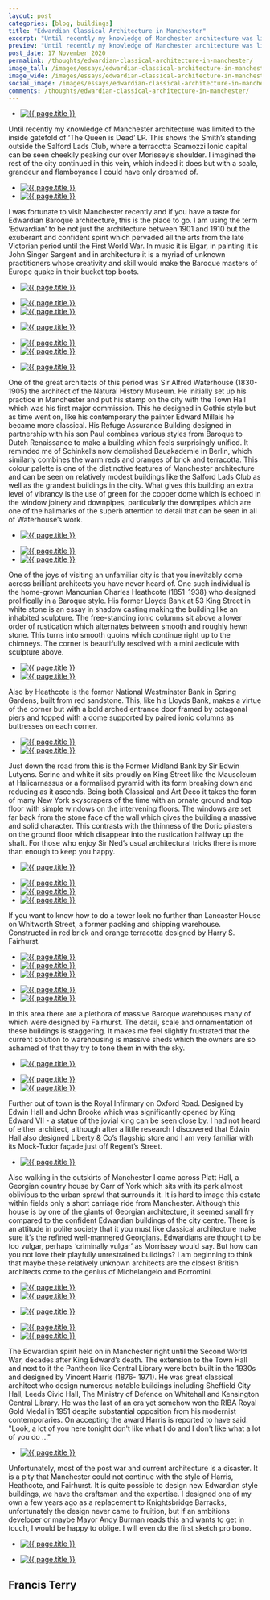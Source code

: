 ```yaml
---
layout: post
categories: [blog, buildings]
title: "Edwardian Classical Architecture in Manchester"
excerpt: "Until recently my knowledge of Manchester architecture was limited to the inside gatefold of ‘The Queen is Dead’ LP. This shows the Smith’s standing outside the Salford Lads Club, where a terracotta Scamozzi Ionic capital can be seen cheekily peaking our over Morissey’s shoulder. I imagined the rest of the city continued in this vein, which indeed it does but with a scale, grandeur and flamboyance I could have only dreamed of."
preview: "Until recently my knowledge of Manchester architecture was limited to the inside gatefold of ‘The Queen is Dead’ LP. This shows the Smith’s standing outside the Salford Lads Club, where a terracotta Scamozzi Ionic capital can be seen cheekily peaking our over Morissey’s shoulder. I imagined the rest of the city continued in this vein, which indeed it does but with a scale, grandeur and flamboyance I could have only dreamed of."
post_date: 17 November 2020
permalink: /thoughts/edwardian-classical-architecture-in-manchester/
image_tall: /images/essays/edwardian-classical-architecture-in-manchester/tall.jpg
image_wide: /images/essays/edwardian-classical-architecture-in-manchester/wide.jpg
social_image: /images/essays/edwardian-classical-architecture-in-manchester/social.jpg
comments: /thoughts/edwardian-classical-architecture-in-manchester/
---
```


<ul class="list">
	<li class="full">
		<a class="fancybox" rel="group" href="/images/essays/edwardian-classical-architecture-in-manchester/01.jpg">
			<img class="lazy" src="/images/essays/edwardian-classical-architecture-in-manchester/thumbs/01.jpg" alt="{{ page.title }}" />
		</a>
	</li>
</ul>

Until recently my knowledge of Manchester architecture was limited to the inside gatefold of ‘The Queen is Dead’ LP. This shows the Smith’s standing outside the Salford Lads Club, where a terracotta Scamozzi Ionic capital can be seen cheekily peaking our over Morissey’s shoulder. I imagined the rest of the city continued in this vein, which indeed it does but with a scale, grandeur and flamboyance I could have only dreamed of.

<ul class="list">
	<li class="half">
		<a class="fancybox" rel="group" href="/images/essays/edwardian-classical-architecture-in-manchester/02.jpg">
			<img class="lazy" src="/images/essays/edwardian-classical-architecture-in-manchester/thumbs/02.jpg" alt="{{ page.title }}" />
		</a>
	</li>
	<li class="half">
		<a class="fancybox" rel="group" href="/images/essays/edwardian-classical-architecture-in-manchester/03.jpg">
			<img class="lazy" src="/images/essays/edwardian-classical-architecture-in-manchester/thumbs/03.jpg" alt="{{ page.title }}" />
		</a>
	</li>
</ul>

I was fortunate to visit Manchester recently and if you have a taste for Edwardian Baroque architecture, this is the place to go. I am using the term ‘Edwardian’ to be not just the architecture between 1901 and 1910 but the exuberant and confident spirit which pervaded all the arts from the late Victorian period until the First World War. In music it is Elgar, in painting it is John Singer Sargent and in architecture it is a myriad of unknown practitioners whose creativity and skill would make the Baroque masters of Europe quake in their bucket top boots. 

<ul class="list">
	<li class="full">
		<a class="fancybox" rel="group" href="/images/essays/edwardian-classical-architecture-in-manchester/04.jpg">
			<img class="lazy" src="/images/essays/edwardian-classical-architecture-in-manchester/thumbs/04.jpg" alt="{{ page.title }}" />
		</a>
	</li>
</ul>
<ul class="list">
	<li class="half">
		<a class="fancybox" rel="group" href="/images/essays/edwardian-classical-architecture-in-manchester/05.jpg">
			<img class="lazy" src="/images/essays/edwardian-classical-architecture-in-manchester/thumbs/05.jpg" alt="{{ page.title }}" />
		</a>
	</li>
	<li class="half">
		<a class="fancybox" rel="group" href="/images/essays/edwardian-classical-architecture-in-manchester/06.jpg">
			<img class="lazy" src="/images/essays/edwardian-classical-architecture-in-manchester/thumbs/06.jpg" alt="{{ page.title }}" />
		</a>
	</li>
</ul>
<ul class="list">
	<li class="full">
		<a class="fancybox" rel="group" href="/images/essays/edwardian-classical-architecture-in-manchester/07.jpg">
			<img class="lazy" src="/images/essays/edwardian-classical-architecture-in-manchester/thumbs/07.jpg" alt="{{ page.title }}" />
		</a>
	</li>
</ul>
<ul class="list">
	<li class="half">
		<a class="fancybox" rel="group" href="/images/essays/edwardian-classical-architecture-in-manchester/08.jpg">
			<img class="lazy" src="/images/essays/edwardian-classical-architecture-in-manchester/thumbs/08.jpg" alt="{{ page.title }}" />
		</a>
	</li>
	<li class="half">
		<a class="fancybox" rel="group" href="/images/essays/edwardian-classical-architecture-in-manchester/09.jpg">
			<img class="lazy" src="/images/essays/edwardian-classical-architecture-in-manchester/thumbs/09.jpg" alt="{{ page.title }}" />
		</a>
	</li>
</ul>
<ul class="list">
	<li class="full">
		<a class="fancybox" rel="group" href="/images/essays/edwardian-classical-architecture-in-manchester/10.jpg">
			<img class="lazy" src="/images/essays/edwardian-classical-architecture-in-manchester/thumbs/10.jpg" alt="{{ page.title }}" />
		</a>
	</li>
</ul>

One of the great architects of this period was Sir Alfred Waterhouse (1830- 1905) the architect of the Natural History Museum. He initially set up his practice in Manchester and put his stamp on the city with the Town Hall which was his first major commission. This he designed in Gothic style but as time went on, like his contemporary the painter Edward Millais he became more classical. His Refuge Assurance Building designed in partnership with his son Paul combines various styles from Baroque to Dutch Renaissance to make a building which feels surprisingly unified. It reminded me of Schinkel’s now demolished Bauakademie in Berlin, which similarly combines the warm reds and oranges of brick and terracotta. This colour palette is one of the distinctive features of Manchester architecture and can be seen on relatively modest buildings like the Salford Lads Club as well as the grandest buildings in the city. What gives this building an extra level of vibrancy is the use of green for the copper dome which is echoed in the window joinery and downpipes, particularly the downpipes which are one of the hallmarks of the superb attention to detail that can be seen in all of Waterhouse’s work.

<ul class="list">
	<li class="full">
		<a class="fancybox" rel="group" href="/images/essays/edwardian-classical-architecture-in-manchester/11.jpg">
			<img class="lazy" src="/images/essays/edwardian-classical-architecture-in-manchester/thumbs/11.jpg" alt="{{ page.title }}" />
		</a>
	</li>
</ul>
<ul class="list">
	<li class="half">
		<a class="fancybox" rel="group" href="/images/essays/edwardian-classical-architecture-in-manchester/12.jpg">
			<img class="lazy" src="/images/essays/edwardian-classical-architecture-in-manchester/thumbs/12.jpg" alt="{{ page.title }}" />
		</a>
	</li>
	<li class="half">
		<a class="fancybox" rel="group" href="/images/essays/edwardian-classical-architecture-in-manchester/13.jpg">
			<img class="lazy" src="/images/essays/edwardian-classical-architecture-in-manchester/thumbs/13.jpg" alt="{{ page.title }}" />
		</a>
	</li>
</ul>

One of the joys of visiting an unfamiliar city is that you inevitably come across brilliant architects you have never heard of. One such individual is the home-grown Mancunian Charles Heathcote (1851-1938) who designed prolifically in a Baroque style. His former Lloyds Bank at 53 King Street in white stone is an essay in shadow casting making the building like an inhabited sculpture. The free-standing ionic columns sit above a lower order of rustication which alternates between smooth and roughly hewn stone. This turns into smooth quoins which continue right up to the chimneys. The corner is beautifully resolved with a mini aedicule with sculpture above. 


<ul class="list">
	<li class="half">
		<a class="fancybox" rel="group" href="/images/essays/edwardian-classical-architecture-in-manchester/14.jpg">
			<img class="lazy" src="/images/essays/edwardian-classical-architecture-in-manchester/thumbs/14.jpg" alt="{{ page.title }}" />
		</a>
	</li>
	<li class="half">
		<a class="fancybox" rel="group" href="/images/essays/edwardian-classical-architecture-in-manchester/15.jpg">
			<img class="lazy" src="/images/essays/edwardian-classical-architecture-in-manchester/thumbs/15.jpg" alt="{{ page.title }}" />
		</a>
	</li>
</ul>

Also by Heathcote is the former National Westminster Bank in Spring Gardens, built from red sandstone. This, like his Lloyds Bank, makes a virtue of the corner but with a bold arched entrance door framed by octagonal piers and topped with a dome supported by paired ionic columns as buttresses on each corner.

<ul class="list">
	<li class="half">
		<a class="fancybox" rel="group" href="/images/essays/edwardian-classical-architecture-in-manchester/16.jpg">
			<img class="lazy" src="/images/essays/edwardian-classical-architecture-in-manchester/thumbs/16.jpg" alt="{{ page.title }}" />
		</a>
	</li>
	<li class="half">
		<a class="fancybox" rel="group" href="/images/essays/edwardian-classical-architecture-in-manchester/17.jpg">
			<img class="lazy" src="/images/essays/edwardian-classical-architecture-in-manchester/thumbs/17.jpg" alt="{{ page.title }}" />
		</a>
	</li>
</ul>

Just down the road from this is the Former Midland Bank by Sir Edwin Lutyens. Serine and white it sits proudly on King Street like the Mausoleum at Halicarnassus or a formalised pyramid with its form breaking down and reducing as it ascends. Being both Classical and Art Deco it takes the form of many New York skyscrapers of the time with an ornate ground and top floor with simple windows on the intervening floors. The windows are set far back from the stone face of the wall which gives the building a massive and solid character. This contrasts with the thinness of the Doric pilasters on the ground floor which disappear into the rustication halfway up the shaft. For those who enjoy Sir Ned’s usual architectural tricks there is more than enough to keep you happy.

<ul class="list">
	<li class="full">
		<a class="fancybox" rel="group" href="/images/essays/edwardian-classical-architecture-in-manchester/18.jpg">
			<img class="lazy" src="/images/essays/edwardian-classical-architecture-in-manchester/thumbs/18.jpg" alt="{{ page.title }}" />
		</a>
	</li>
</ul>
<ul class="list">
	<li class="third">
		<a class="fancybox" rel="group" href="/images/essays/edwardian-classical-architecture-in-manchester/19.jpg">
			<img class="lazy" src="/images/essays/edwardian-classical-architecture-in-manchester/thumbs/19.jpg" alt="{{ page.title }}" />
		</a>
	</li>
	<li class="third">
		<a class="fancybox" rel="group" href="/images/essays/edwardian-classical-architecture-in-manchester/20.jpg">
			<img class="lazy" src="/images/essays/edwardian-classical-architecture-in-manchester/thumbs/20.jpg" alt="{{ page.title }}" />
		</a>
	</li>
	<li class="third">
		<a class="fancybox" rel="group" href="/images/essays/edwardian-classical-architecture-in-manchester/21.jpg">
			<img class="lazy" src="/images/essays/edwardian-classical-architecture-in-manchester/thumbs/21.jpg" alt="{{ page.title }}" />
		</a>
	</li>
</ul>

If you want to know how to do a tower look no further than Lancaster House on Whitworth Street, a former packing and shipping warehouse. Constructed in red brick and orange terracotta designed by Harry S. Fairhurst.


<ul class="list">
	<li class="third">
		<a class="fancybox" rel="group" href="/images/essays/edwardian-classical-architecture-in-manchester/22.jpg">
			<img class="lazy" src="/images/essays/edwardian-classical-architecture-in-manchester/thumbs/22.jpg" alt="{{ page.title }}" />
		</a>
	</li>
	<li class="third">
		<a class="fancybox" rel="group" href="/images/essays/edwardian-classical-architecture-in-manchester/23.jpg">
			<img class="lazy" src="/images/essays/edwardian-classical-architecture-in-manchester/thumbs/23.jpg" alt="{{ page.title }}" />
		</a>
	</li>
	<li class="third">
		<a class="fancybox" rel="group" href="/images/essays/edwardian-classical-architecture-in-manchester/24.jpg">
			<img class="lazy" src="/images/essays/edwardian-classical-architecture-in-manchester/thumbs/24.jpg" alt="{{ page.title }}" />
		</a>
	</li>
</ul>
<ul class="list">
	<li class="half">
		<a class="fancybox" rel="group" href="/images/essays/edwardian-classical-architecture-in-manchester/25.jpg">
			<img class="lazy" src="/images/essays/edwardian-classical-architecture-in-manchester/thumbs/25.jpg" alt="{{ page.title }}" />
		</a>
	</li>
	<li class="half">
		<a class="fancybox" rel="group" href="/images/essays/edwardian-classical-architecture-in-manchester/26.jpg">
			<img class="lazy" src="/images/essays/edwardian-classical-architecture-in-manchester/thumbs/26.jpg" alt="{{ page.title }}" />
		</a>
	</li>
</ul>

In this area there are a plethora of massive Baroque warehouses many of which were designed by Fairhurst. The detail, scale and ornamentation of these buildings is staggering. It makes me feel slightly frustrated that the current solution to warehousing is massive sheds which the owners are so ashamed of that they try to tone them in with the sky.

<ul class="list">
	<li class="full">
		<a class="fancybox" rel="group" href="/images/essays/edwardian-classical-architecture-in-manchester/27.jpg">
			<img class="lazy" src="/images/essays/edwardian-classical-architecture-in-manchester/thumbs/27.jpg" alt="{{ page.title }}" />
		</a>
	</li>
</ul>
<ul class="list">
	<li class="half">
		<a class="fancybox" rel="group" href="/images/essays/edwardian-classical-architecture-in-manchester/28b.jpg">
			<img class="lazy" src="/images/essays/edwardian-classical-architecture-in-manchester/thumbs/28b.jpg" alt="{{ page.title }}" />
		</a>
	</li>
	<li class="half">
		<a class="fancybox" rel="group" href="/images/essays/edwardian-classical-architecture-in-manchester/29.jpg">
			<img class="lazy" src="/images/essays/edwardian-classical-architecture-in-manchester/thumbs/29.jpg" alt="{{ page.title }}" />
		</a>
	</li>
</ul>

Further out of town is the Royal Infirmary on Oxford Road. Designed by Edwin Hall and John Brooke which was significantly opened by King Edward VII - a statue of the jovial king can be seen close by. I had not heard of either architect, although after a little research I discovered that Edwin Hall also designed Liberty & Co’s flagship store and I am very familiar with its Mock-Tudor façade just off Regent’s Street.

<ul class="list">
	<li class="full">
		<a class="fancybox" rel="group" href="/images/essays/edwardian-classical-architecture-in-manchester/30.jpg">
			<img class="lazy" src="/images/essays/edwardian-classical-architecture-in-manchester/thumbs/30.jpg" alt="{{ page.title }}" />
		</a>
	</li>
</ul>

Also walking in the outskirts of Manchester I came across Platt Hall, a Georgian country house by Carr of York which sits with its park almost oblivious to the urban sprawl that surrounds it. It is hard to image this estate within fields only a short carriage ride from Manchester. Although this house is by one of the giants of Georgian architecture, it seemed small fry compared to the confident Edwardian buildings of the city centre. There is an attitude in polite society that it you must like classical architecture make sure it’s the refined well-mannered Georgians. Edwardians are thought to be too vulgar, perhaps ‘criminally vulgar’ as Morrissey would say. But how can you not love their playfully unrestrained buildings? I am beginning to think that maybe these relatively unknown architects are the closest British architects come to the genius of Michelangelo and Borromini.

<ul class="list">
	<li class="half">
		<a class="fancybox" rel="group" href="/images/essays/edwardian-classical-architecture-in-manchester/31.jpg">
			<img class="lazy" src="/images/essays/edwardian-classical-architecture-in-manchester/thumbs/31.jpg" alt="{{ page.title }}" />
		</a>
	</li>
	<li class="half">
		<a class="fancybox" rel="group" href="/images/essays/edwardian-classical-architecture-in-manchester/32.jpg">
			<img class="lazy" src="/images/essays/edwardian-classical-architecture-in-manchester/thumbs/32.jpg" alt="{{ page.title }}" />
		</a>
	</li>
</ul>
<ul class="list">
	<li class="full">
		<a class="fancybox" rel="group" href="/images/essays/edwardian-classical-architecture-in-manchester/33.jpg">
			<img class="lazy" src="/images/essays/edwardian-classical-architecture-in-manchester/thumbs/33.jpg" alt="{{ page.title }}" />
		</a>
	</li>
</ul>
<ul class="list">
	<li class="half">
		<a class="fancybox" rel="group" href="/images/essays/edwardian-classical-architecture-in-manchester/34.jpg">
			<img class="lazy" src="/images/essays/edwardian-classical-architecture-in-manchester/thumbs/34.jpg" alt="{{ page.title }}" />
		</a>
	</li>
	<li class="half">
		<a class="fancybox" rel="group" href="/images/essays/edwardian-classical-architecture-in-manchester/35.jpg">
			<img class="lazy" src="/images/essays/edwardian-classical-architecture-in-manchester/thumbs/35.jpg" alt="{{ page.title }}" />
		</a>
	</li>
</ul>

The Edwardian spirit held on in Manchester right until the Second World War, decades after King Edward’s death. The extension to the Town Hall and next to it the Pantheon like Central Library were both built in the 1930s and designed by Vincent Harris (1876- 1971). He was great classical architect who design numerous notable buildings including Sheffield City Hall, Leeds Civic Hall, The Ministry of Defence on Whitehall and Kensington Central Library. He was the last of an era yet somehow won the RIBA Royal Gold Medal in 1951 despite substantial opposition from his modernist contemporaries. On accepting the award Harris is reported to have said: "Look, a lot of you here tonight don't like what I do and I don't like what a lot of you do ..."

<ul class="list">
	<li class="full">
		<a class="fancybox" rel="group" href="/images/essays/edwardian-classical-architecture-in-manchester/36.jpg">
			<img class="lazy" src="/images/essays/edwardian-classical-architecture-in-manchester/thumbs/36.jpg" alt="{{ page.title }}" />
		</a>
	</li>
</ul>

Unfortunately, most of the post war and current architecture is a disaster. It is a pity that Manchester could not continue with the style of Harris, Heathcote, and Fairhurst. It is quite possible to design new Edwardian style buildings, we have the craftsman and the expertise. I designed one of my own a few years ago as a replacement to Knightsbridge Barracks, unfortunately the design never came to fruition, but if an ambitions developer or maybe Mayor Andy Burman reads this and wants to get in touch, I would be happy to oblige. I will even do the first sketch pro bono.

<ul class="list">
	<li class="full">
		<a class="fancybox" rel="group" href="/images/essays/edwardian-classical-architecture-in-manchester/37.jpg">
			<img class="lazy" src="/images/essays/edwardian-classical-architecture-in-manchester/thumbs/37.jpg" alt="{{ page.title }}" />
		</a>
	</li>
</ul>

<ul class="list">
	<li class="full">
		<a class="fancybox" rel="group" href="/images/drawings/hyde-park-barracks-dec-2014.jpg">
			<img class="lazy" src="/images/essays/edwardian-classical-architecture-in-manchester/thumbs/38.jpg" alt="{{ page.title }}" />
		</a>
	</li>
</ul>

## Francis Terry<br/><br/>